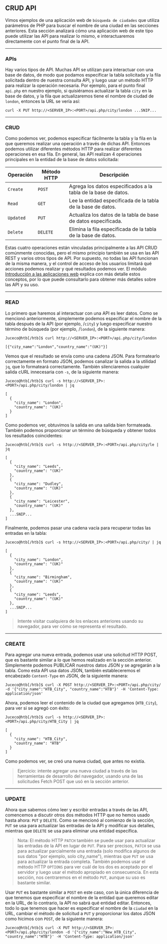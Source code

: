 ## **CRUD API**

Vimos ejemplos de una aplicación web de `búsqueda de ciudades` que utiliza parámetros de PHP para buscar el nombre de una ciudad en las secciones anteriores. Esta sección analizará cómo una aplicación web de este tipo puede utilizar las API para realizar lo mismo, e interactuaremos directamente con el punto final de la API.
___

### **APIs**

Hay varios tipos de API. Muchas API se utilizan para interactuar con una base de datos, de modo que podamos especificar la tabla solicitada y la fila solicitada dentro de nuestra consulta API, y luego usar un método HTTP para realizar la operación necesaria. Por ejemplo, para el punto final `api.php` en nuestro ejemplo, si quisiéramos actualizar la tabla `city` en la base de datos, y la fila que actualizaremos tiene el nombre de ciudad de `london`, entonces la URL se vería así:

~~~
curl -X PUT http://<SERVER_IP>:<PORT>/api.php/city/london ...SNIP...
~~~
___

### **CRUD**

Como podemos ver, podemos especificar fácilmente la tabla y la fila en la que queremos realizar una operación a través de dichas API. Entonces podemos utilizar diferentes métodos HTTP para realizar diferentes operaciones en esa fila. En general, las API realizan 4 operaciones principales en la entidad de la base de datos solicitada:

|Operación|Método HTTP|Descripción|
|--|--|--|
|`Create`|`POST`| Agrega los datos especificados a la tabla de la base de datos.|
|`Read`|`GET`| Lee la entidad especificada de la tabla de la base de datos.|
|`Updated`|`PUT`| Actualiza los datos de la tabla de base de datos especificada.|
|`Delete`|`DELETE`| Elimina la fila especificada de la tabla de la base de datos.|

Estas cuatro operaciones están vinculadas principalmente a las API CRUD comúnmente conocidas, pero el mismo principio también se usa en las API REST y varios otros tipos de API. Por supuesto, no todas las API funcionan de la misma manera, y el control de acceso de los usuarios limitará qué acciones podemos realizar y qué resultados podemos ver. El módulo [Introducción a las aplicaciones web](https://academy.hackthebox.com/module/details/75) explica con más detalle estos conceptos, por lo que puede consultarlo para obtener más detalles sobre las API y su uso.
___

### **READ**

Lo primero que haremos al interactuar con una API es leer datos. Como se mencionó anteriormente, simplemente podemos especificar el nombre de la tabla después de la API (por ejemplo, /`city`) y luego especificar nuestro término de búsqueda (por ejemplo, /`london`), de la siguiente manera:

~~~
Juceco@htb[/htb]$ curl http://<SERVER_IP>:<PORT>/api.php/city/london

[{"city_name":"London","country_name":"(UK)"}]
~~~

Vemos que el resultado se envía como una cadena JSON. Para formatearlo correctamente en formato JSON, podemos canalizar la salida a la utilidad `jq`, que lo formateará correctamente. También silenciaremos cualquier salida cURL innecesaria con `-s`, de la siguiente manera:

~~~
Juceco@htb[/htb]$ curl -s http://<SERVER_IP>:<PORT>/api.php/city/london | jq

[
  {
    "city_name": "London",
    "country_name": "(UK)"
  }
]
~~~

Como podemos ver, obtuvimos la salida en una salida bien formateada. También podemos proporcionar un término de búsqueda y obtener todos los resultados coincidentes:

~~~
Juceco@htb[/htb]$ curl -s http://<SERVER_IP>:<PORT>/api.php/city/le | jq

[
  {
    "city_name": "Leeds",
    "country_name": "(UK)"
  },
  {
    "city_name": "Dudley",
    "country_name": "(UK)"
  },
  {
    "city_name": "Leicester",
    "country_name": "(UK)"
  },
  ...SNIP...
]
~~~

Finalmente, podemos pasar una cadena vacía para recuperar todas las entradas en la tabla:

~~~
Juceco@htb[/htb]$ curl -s http://<SERVER_IP>:<PORT>/api.php/city/ | jq

[
  {
    "city_name": "London",
    "country_name": "(UK)"
  },
  {
    "city_name": "Birmingham",
    "country_name": "(UK)"
  },
  {
    "city_name": "Leeds",
    "country_name": "(UK)"
  },
  ...SNIP...
]
~~~

>Intente visitar cualquiera de los enlaces anteriores usando su navegador, para ver cómo se representa el resultado.
___

### **CREATE**

Para agregar una nueva entrada, podemos usar una solicitud HTTP POST, que es bastante similar a lo que hemos realizado en la sección anterior. Simplemente podemos PUBLICAR nuestros datos JSON y se agregarán a la tabla. Como esta API usa datos JSON, también estableceremos el encabezado `Content-Type` en JSON, de la siguiente manera:

~~~
Juceco@htb[/htb]$ curl -X POST http://<SERVER_IP>:<PORT>/api.php/city/ -d '{"city_name":"HTB_City", "country_name":"HTB"}' -H 'Content-Type: application/json'
~~~

Ahora, podemos leer el contenido de la ciudad que agregamos (`HTB_City`), para ver si se agregó con éxito:

~~~
Juceco@htb[/htb]$ curl -s http://<SERVER_IP>:<PORT>/api.php/city/HTB_City | jq

[
  {
    "city_name": "HTB_City",
    "country_name": "HTB"
  }
]
~~~

Como podemos ver, se creó una nueva ciudad, que antes no existía.

>Ejercicio: intente agregar una nueva ciudad a través de las herramientas de desarrollo del navegador, usando una de las solicitudes Fetch POST que usó en la sección anterior.
___

### **UPDATE**

Ahora que sabemos cómo leer y escribir entradas a través de las API, comencemos a discutir otros dos métodos HTTP que no hemos usado hasta ahora: `PUT` y `DELETE`. Como se mencionó al comienzo de la sección, `PUT` se usa para actualizar las entradas de la API y modificar sus detalles, mientras que `DELETE` se usa para eliminar una entidad específica.

>Nota: El método HTTP `PATCH` también se puede usar para actualizar las entradas de la API en lugar de `PUT`. Para ser precisos, `PATCH` se usa para actualizar parcialmente una entrada (solo modifica algunos de sus datos "por ejemplo, solo city_name"), mientras que `PUT` se usa para actualizar la entrada completa. También podemos usar el método HTTP `OPTIONS` para ver cuál de los dos es aceptado por el servidor y luego usar el método apropiado en consecuencia. En esta sección, nos centraremos en el método `PUT`, aunque su uso es bastante similar.

Usar `PUT` es bastante similar a `POST` en este caso, con la única diferencia de que tenemos que especificar el nombre de la entidad que queremos editar en la URL, de lo contrario, la API no sabrá qué entidad editar. Entonces, todo lo que tenemos que hacer es especificar el nombre de la `ciudad` en la URL, cambiar el método de solicitud a `PUT` y proporcionar los datos JSON como hicimos con `POST`, de la siguiente manera:

~~~
Juceco@htb[/htb]$ curl -X PUT http://<SERVER_IP>:<PORT>/api.php/city/london -d '{"city_name":"New_HTB_City", "country_name":"HTB"}' -H 'Content-Type: application/json'
~~~


